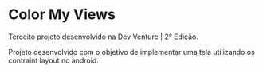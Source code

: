 # Color My Views

<p>Terceito projeto desenvolvido na Dev Venture | 2° Edição.</p>

<p>Projeto desenvolvido com o objetivo de implementar uma tela utilizando os contraint layout no android.</p>
